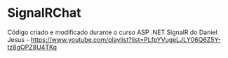 # SignalRChat
Código criado e modificado durante o curso ASP .NET SignalR do Daniel Jesus - https://www.youtube.com/playlist?list=PLfpYVugeLJLY06Q6Z5Y-tz8gOPZ8U4TKq
